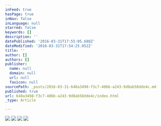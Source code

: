 ```yaml
---
inFeed: true
hasPage: true
inNav: false
inLanguage: null
starred: false
keywords: []
description: ''
datePublished: '2016-03-31T17:55:05.688Z'
dateModified: '2016-03-31T17:54:25.052Z'
title: ''
author: []
authors: []
publisher:
  name: null
  domain: null
  url: null
  favicon: null
sourcePath: _posts/2016-03-31-648a3498-f3c7-406b-a243-9d8ab58dde4c.md
published: true
url: 648a3498-f3c7-406b-a243-9d8ab58dde4c/index.html
_type: Article

---
```

![](https://the-grid-user-content.s3-us-west-2.amazonaws.com/64f3f4a3-df88-4a94-af5a-3678a8e11938.jpg)
![](https://the-grid-user-content.s3-us-west-2.amazonaws.com/708a5433-7e26-4d72-a815-78ba35351ae0.jpg)
![](https://the-grid-user-content.s3-us-west-2.amazonaws.com/74b793dd-70d2-42a1-907f-622213b0818e.jpg)
![](https://the-grid-user-content.s3-us-west-2.amazonaws.com/103277db-c42d-49fb-b450-7cd56b7488e1.jpg)